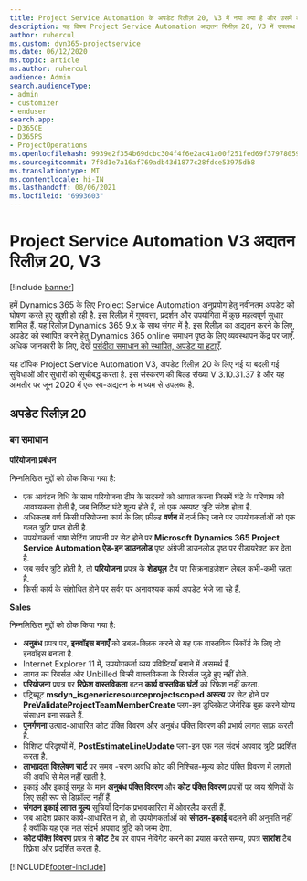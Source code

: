```yaml
---
title: Project Service Automation के अपडेट रिलीज़ 20, V3 में नया क्या है और उसमें क्या परिवर्तन हुआ है
description: यह विषय Project Service Automation अद्यतन रिलीज़ 20, V3 में उपलब्ध सुविधाओं और सुधारों को सूचीबद्ध करता है
author: ruhercul
ms.custom: dyn365-projectservice
ms.date: 06/12/2020
ms.topic: article
ms.author: ruhercul
audience: Admin
search.audienceType:
- admin
- customizer
- enduser
search.app:
- D365CE
- D365PS
- ProjectOperations
ms.openlocfilehash: 9939e2f354b69dcbc304f4f6e2ac41a00f251fed69f37978059f4053335ee651
ms.sourcegitcommit: 7f8d1e7a16af769adb43d1877c28fdce53975db8
ms.translationtype: MT
ms.contentlocale: hi-IN
ms.lasthandoff: 08/06/2021
ms.locfileid: "6993603"
---
```

# <a name="project-service-automation-update-release-20-v3"></a>Project Service Automation V3 अद्यतन रिलीज़ 20, V3

[!include [banner](../includes/psa-now-project-operations.md)]

हमें Dynamics 365 के लिए Project Service Automation अनुप्रयोग हेतु नवीनतम अपडेट की घोषणा करते हुए खुशी हो रही है. इस रिलीज़ में गुणवत्ता, प्रदर्शन और उपयोगिता में कुछ महत्वपूर्ण सुधार शामिल हैं. यह रिलीज़ Dynamics 365 9.x के साथ संगत में है. इस रिलीज़ का अद्यतन करने के लिए, अपडेट को स्थापित करने हेतु Dynamics 365 online समाधन पृष्ठ के लिए व्यवस्थापन केंद्र पर जाएँ. अधिक जानकारी के लिए, देखें [पसंदीदा समाधान को स्थापित, अपडेट या हटाएँ](/power-platform/admin/install-remove-preferred-solution).

यह टॉपिक Project Service Automation V3, अपडेट रिलीज़ 20 के लिए नई या बदली गई सुविधाओं और सुधारों को सूचीबद्ध करता है. इस संस्करण की बिल्ड संख्या V 3.10.31.37 है और यह आमतौर पर जून 2020 में एक स्व-अद्यतन के माध्यम से उपलब्ध है.

## <a name="update-release-20"></a>अपडेट रिलीज़ 20

### <a name="bug-fixes"></a>बग समाधान

**परियोजना प्रबंधन**

निम्नलिखित मुद्दों को ठीक किया गया है:

- एक आवंटन विधि के साथ परियोजना टीम के सदस्यों को आयात करना जिसमें घंटे के परिणाम की आवश्यकता होती है, जब निर्दिष्ट घंटे शून्य होते हैं, तो एक अस्पष्ट त्रुटि संदेश होता है.
- अधिकतम वर्ण किसी परियोजना कार्य के लिए फ़ील्ड **वर्णन** में दर्ज किए जाने पर उपयोगकर्ताओं को एक गलत त्रुटि प्राप्त होती है.
- उपयोगकर्ता भाषा सेटिंग जापानी पर सेट होने पर **Microsoft Dynamics 365 Project Service Automation ऐड-इन डाउनलोड** पृष्ठ अंग्रेजी डाउनलोड पृष्ठ पर रीडायरेक्ट कर देता है.
- जब सर्वर त्रुटि होती है, तो **परियोजना** प्रपत्र के **शेड्यूल** टैब पर सिंक्रनाइज़ेशन लेबल कभी-कभी रहता है.
- किसी कार्य के संशोधित होने पर सर्वर पर अनावश्यक कार्य अपडेट भेजे जा रहे हैं.

**Sales**

निम्नलिखित मुद्दों को ठीक किया गया है:

- **अनुबंध** प्रपत्र पर, **इनवॉइस बनाएँ** को डबल-क्लिक करने से यह एक वास्तविक रिकॉर्ड के लिए दो इनवॉइस बनाता है.
- Internet Explorer 11 में, उपयोगकर्ता व्यय प्रविष्टियाँ बनाने में असमर्थ हैं.
- लागत का रिवर्सल और Unbilled बिक्री वास्तविकता के रिवर्सल जुड़े हुए नहीं होते.
- **परियोजना** प्रपत्र पर **रिफ़्रेश वास्तविकता** बटन **कार्य वास्तविक घंटों** को रिफ्रेश नहीं करता.
- एट्रिब्यूट **msdyn_isgenericresourceprojectscoped** **असत्य** पर सेट होने पर **PreValidateProjectTeamMemberCreate** प्लग-इन डुप्लिकेट जेनेरिक बुक करने योग्य संसाधन बना सकते हैं.
- **पुनर्गणना** उत्पाद-आधारित कोट पंक्ति विवरण और अनुबंध पंक्ति विवरण की प्रभार्य लागत साफ़ करती है.
- विशिष्ट परिदृश्यों में, **PostEstimateLineUpdate** प्लग-इन एक नल संदर्भ अपवाद त्रुटि प्रदर्शित करता है.
- **लाभप्रदता विश्लेषण चार्ट** पर समय -चरण अवधि कोट की निश्चित-मूल्य कोट पंक्ति विवरण में लागतों की अवधि से मेल नहीं खाती है.
- इकाई और इकाई समूह के मान **अनुबंध पंक्ति विवरण** और **कोट पंक्ति विवरण** प्रपत्रों पर व्यय श्रेणियों के लिए सही रूप से डिफ़ॉल्ट नहीं हैं.
- **संगठन इकाई लागत मूल्य** सूचियाँ दिनांक प्रभावकारिता में ओवरलैप करती हैं.
- जब आदेश प्रकार कार्य-आधारित न हो, तो उपयोगकर्ताओं को **संगठन-इकाई** बदलने की अनुमति नहीं है क्योंकि यह एक नल संदर्भ अपवाद त्रुटि को जन्म देगा.
- **कोट पंक्ति विवरण** प्रपत्र से **कोट** टैब पर वापस नेविगेट करने का प्रयास करते समय, प्रपत्र **सारांश** टैब रिफ़्रेश और प्रदर्शित करता है.


[!INCLUDE[footer-include](../includes/footer-banner.md)]